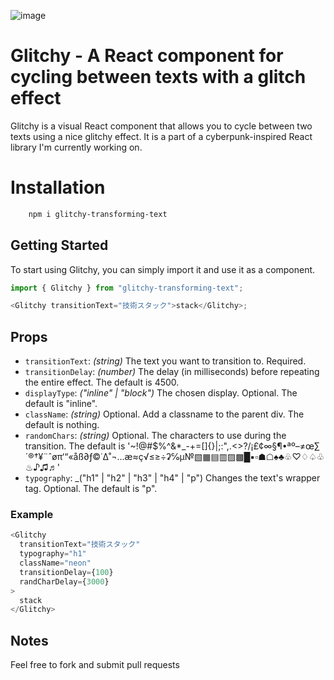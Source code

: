 ![image](https://github.com/Reanukeaves/glitchy-transforming-text/blob/main/util/glitchyText.gif)

# Glitchy - A React component for cycling between texts with a glitch effect

Glitchy is a visual React component that allows you to cycle between two texts using a nice glitchy effect. It is a part of a cyberpunk-inspired React library I'm currently working on.

# Installation

```bash
    npm i glitchy-transforming-text
```

## Getting Started

To start using Glitchy, you can simply import it and use it as a component.

```js
import { Glitchy } from "glitchy-transforming-text";

<Glitchy transitionText="技術スタック">stack</Glitchy>;
```

## Props

- `transitionText`: _(string)_ The text you want to transition to. Required.
- `transitionDelay`: _(number)_ The delay (in milliseconds) before repeating the entire effect. The default is 4500.
- `displayType`: _("inline" | "block")_ The chosen display. Optional. The default is "inline".
- `className`: _(string)_ Optional. Add a classname to the parent div. The default is nothing.
- `randomChars`: _(string)_ Optional. The characters to use during the transition. The default is '~!@#$%^&\*\_-+=[]{}|;:",.<>?/¡£¢∞§¶•ªº–≠œ∑´®†¥¨ˆøπ‘“«åß∂ƒ©˙∆˚¬…æ≈ç√≤≥÷ʡ℅µ№▧▦▤▥▨▩█▪▫☗☖♠♣♧♡♢♤♧♨♪♫♬'
- `typography`: \_("h1" | "h2" | "h3" | "h4" | "p") Changes the text's wrapper tag. Optional. The default is "p".

### Example

```js
<Glitchy
  transitionText="技術スタック"
  typography="h1"
  className="neon"
  transitionDelay={100}
  randCharDelay={3000}
>
  stack
</Glitchy>
```

## Notes

Feel free to fork and submit pull requests
